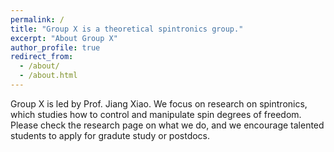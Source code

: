 ```yaml
---
permalink: /
title: "Group X is a theoretical spintronics group."
excerpt: "About Group X"
author_profile: true
redirect_from: 
  - /about/
  - /about.html
---
```


Group X is led by Prof. Jiang Xiao. We focus on research on spintronics, which studies how to control and manipulate spin degrees of freedom. Please check the research page on what we do, and we encourage talented students to apply for gradute study or postdocs.